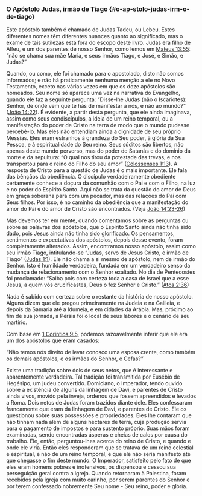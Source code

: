 ### O Apóstolo Judas, irmão de Tiago {#o-ap-stolo-judas-irm-o-de-tiago}

Este apóstolo também é chamado de Judas Tadeu, ou Lebeu. Estes diferentes nomes têm diferentes nuances quanto ao significado, mas o exame de tais sutilezas está fora do escopo deste livro. Judas era filho de Alfeu, e um dos parentes de nosso Senhor, como lemos em [Mateus 13:55](http://bibliaonline.com.br/acf/mt/13/55): “não se chama sua mãe Maria, e seus irmãos Tiago, e José, e Simão, e Judas?”

Quando, ou como, ele foi chamado para o apostolado, disto não somos informados; e não há praticamente nenhuma menção a ele no Novo Testamento, exceto nas várias vezes em que os doze apóstolos são nomeados. Seu nome só aparece uma vez na narrativa do Evangelho, quando ele faz a seguinte pergunta: “Disse-lhe Judas (não o Iscariotes): Senhor, de onde vem que te hás de manifestar a nós, e não ao mundo?” ([João 14:22](http://bibliaonline.com.br/acf/jo/14/22)). É evidente, a partir desta pergunta, que ele ainda imaginava, assim como seus condiscípulos, a ideia de um reino temporal, ou a manifestação do poder de Cristo na terra de modo que o mundo pudesse percebê-lo. Mas eles não entendiam ainda a dignidade de seu próprio Messias. Eles eram estranhos à grandeza do Seu poder, à glória da Sua Pessoa, e à espiritualidade do Seu reino. Seus súditos são libertos, não apenas deste mundo perverso, mas do poder de Satanás e do domínio da morte e da sepultura: “O qual nos tirou da potestade das trevas, e nos transportou para o reino do Filho do seu amor” ([Colossenses 1:13](http://bibliaonline.com.br/acf/cl/1/13)). A resposta de Cristo para a questão de Judas é o mais importante. Ele fala das bênçãos da obediência. O discípulo verdadeiramente obediente certamente conhece a doçura da comunhão com o Pai e com o Filho, na luz e no poder do Espírito Santo. Aqui não se trata da questão do amor de Deus em graça soberana para com um pecador, mas das relações do Pai com Seus filhos. Por isso, é no caminho da obediência que a manifestação do amor do Pai e do amor de Cristo são encontrados. (Veja [João 14:23-26](http://bibliaonline.com.br/acf/jo/14/23-26))

Mas devemos ter em mente, quando comentamos sobre as perguntas ou sobre as palavras dos apóstolos, que o Espírito Santo ainda não tinha sido dado, pois Jesus ainda não tinha sido glorificado. Os pensamentos, sentimentos e expectativas dos apóstolos, depois desse evento, foram completamente alterados. Assim, encontramos nosso apóstolo, assim como seu irmão Tiago, intitulando-se “Judas, servo de Jesus Cristo, e irmão de Tiago” ([Judas 1:1](http://bibliaonline.com.br/acf/jd/1/1)). Ele não chama a si mesmo de apóstolo, nem de irmão do Senhor. Isto é humildade verdadeira, fundada em um verdadeiro senso da mudança de relacionamento com o Senhor exaltado. No dia de Pentecostes foi proclamado: “Saiba pois com certeza toda a casa de Israel que a esse Jesus, a quem vós crucificastes, Deus o fez Senhor e Cristo.” ([Atos 2:36](http://bibliaonline.com.br/acf/atos/2/36))

Nada é sabido com certeza sobre o restante da história de nosso apóstolo. Alguns dizem que ele pregou primeiramente na Judeia e na Galileia, e depois da Samaria até a Idumeia, e em cidades da Arábia. Mas, próximo ao fim de sua jornada, a Pérsia foi o local de seus labores e o cenário de seu martírio.

Com base em [1 Coríntios 9:5](http://bibliaonline.com.br/acf/1co/9/5), podemos razoavelmente inferir que ele era um dos apóstolos que eram casados:

“Não temos nós direito de levar conosco uma esposa crente, como também os demais apóstolos, e os irmãos do Senhor, e Cefas?”

Existe uma tradição sobre dois de seus netos, que é interessante e aparentemente verdadeira. Tal tradição foi transmitida por Eusébio de Hegésipo, um judeu convertido. Domiciano, o Imperador, tendo ouvido sobre a existência de alguns da linhagem de Davi, e parentes de Cristo ainda vivos, movido pela inveja, ordenou que fossem apreendidos e levados a Roma. Dois netos de Judas foram trazidos diante dele. Eles confessaram francamente que eram da linhagem de Davi, e parentes de Cristo. Ele os questionou sobre suas possessões e propriedades. Eles lhe contaram que não tinham nada além de alguns hectares de terra, cuja produção servia para o pagamento de impostos e para sustento próprio. Suas mãos foram examinadas, sendo encontradas ásperas e cheias de calos por causa do trabalho. Ele, então, perguntou-lhes acerca do reino de Cristo, e quando e onde ele viria. Então eles responderam que se tratava de um reino celestial e espiritual, e não de um reino temporal, e que ele não seria manifesto até que chegasse o fim deste mundo. O Imperador, satisfeito pelo fato de que eles eram homens pobres e inofensivos, os dispensou e cessou sua perseguição geral contra a igreja. Quando retornaram à Palestina, foram recebidos pela igreja com muito carinho, por serem parentes do Senhor e por terem confessado nobremente Seu nome - Seu reino, poder e glória.